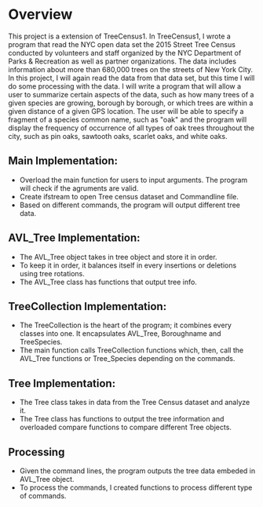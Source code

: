 # Overview
This project is a extension of TreeCensus1. In TreeCensus1, I wrote a program that read the NYC open data set the 2015 Street Tree Census conducted by volunteers and staff organized by the NYC Department of Parks & Recreation as well as partner organizations. The data includes information about more than 680,000 trees on the streets of New York City. In this project, I will again read the data from that data set, but this time I will do some processing with the data. I will write a program that will allow a user to summarize certain aspects of the data, such as how many trees of a given species are growing, borough by borough, or which trees are within a given distance of a given GPS location. The user will be able to specify a fragment of a species common name, such as "oak" and the program will display the frequency of occurrence of all types of oak trees throughout the city, such
as pin oaks, sawtooth oaks, scarlet oaks, and white oaks.


## Main Implementation:
- Overload the main function for users to input arguments. The program will check if the agruments are valid.
- Create ifstream to open Tree census dataset and Commandline file.
- Based on different commands, the program will output different tree data.


## AVL_Tree Implementation:
- The AVL_Tree object takes in tree object and store it in order.
- To keep it in order, it balances itself in every insertions or deletions using tree rotations.
- The AVL_Tree class has functions that output tree info.


## TreeCollection Implementation:
- The TreeCollection is the heart of the program; it combines every classes into one. It encapsulates AVL_Tree, Boroughname and TreeSpecies.
- The main function calls TreeCollection functions which, then, call the AVL_Tree functions or Tree_Species depending on the commands.


## Tree Implementation:
- The Tree class takes in data from the Tree Census dataset and analyze it.
- The Tree class has functions to output the tree information and overloaded compare functions to compare different Tree objects.


## Processing
- Given the command lines, the program outputs the tree data embeded in AVL_Tree object.
- To process the commands, I created functions to process different type of commands.